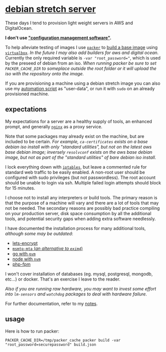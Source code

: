 
# [debian stretch server](https://github.com/cdelorme/debian-stretch-server)

These days I tend to provision light weight servers in AWS and DigitalOcean.

**I don't use ["configuration management software"](notes/configuration-management-software.md).**

To help alleviate testing of images I use [`packer`](https://www.packer.io/) to [build a base image](build.json) using [`virtualbox`](https://www.virtualbox.org/wiki/Downloads).  _In the future I may also add builders for aws and digital ocean._  Currently the only required variable is `-var "root_password="`, which is used by the preseed of debian from an iso.  _When running packer be sure to set `PACKER_CACHE_DIR` to someplace outside the root folder or it will upload the iso with the repository onto the image._

If you are provisioning a machine using a debian stretch image you can also use my [automation script](stretch.sh) as "user-data", or run it with `sudo` on an already provisioned machine.


## expectations

My expectations for a server are a healthy supply of tools, an enhanced prompt, and generally [`nginx`](install/etc/nginx/) as a proxy service.

Note that some packages may already exist on the machine, but are included to be certain.  _For example, `ca-certificates` exists on a base debian iso install with only "standard utilities", but not on the latest aws base debian image; inversely `resolvconf` exists on the aws base debian image, but not as part of the "standard utilities" of bare debian iso install._

I lock everything down with [`iptables`](install/etc/iptables/iptables.rules), but leave a commented rule for standard web traffic to be easily enabled.  A non-root user should be configured with sudo privileges (but not passwordless).  The root account should be unable to login via ssh.  Multiple failed login attempts should block for 15 minutes.

I choose not to install any interpreters or build tools.  The primary reason is that the purpose of a machine will vary and there are a lot of tools that may not be needed.  The secondary reasons are possibly bad practice compiling on your production server, disk space consumption by all the additional tools, and potential security gaps when adding extra software needlessly.

I have documented the installation process for many additional tools, _although some may be outdated_:

- [lets-encrypt](notes/lets-encrypt.md)
- [`msmtp-mta` (_an alternative to `exim4`_)](notes/msmtp-mta.md)
- [go with `gvm`](notes/gvm.md)
- [node with `nvm`](notes/nvm.md)
- [php-fpm](notes/php.md)

I won't cover installation of databases (eg. mysql, postgresql, mongodb, etc...) or docker.  That's an exercise I leave to the reader.

_Also if you are running raw hardware, you may want to invest some effort into `lm-sensors` and `watchdog` packages to deal with hardware failure._

For further documentation, refer to my [notes](notes/).


## usage

Here is how to run packer:

	PACKER_CACHE_DIR=/tmp/packer_cache packer build -var "root_password=securepassword" build.json
